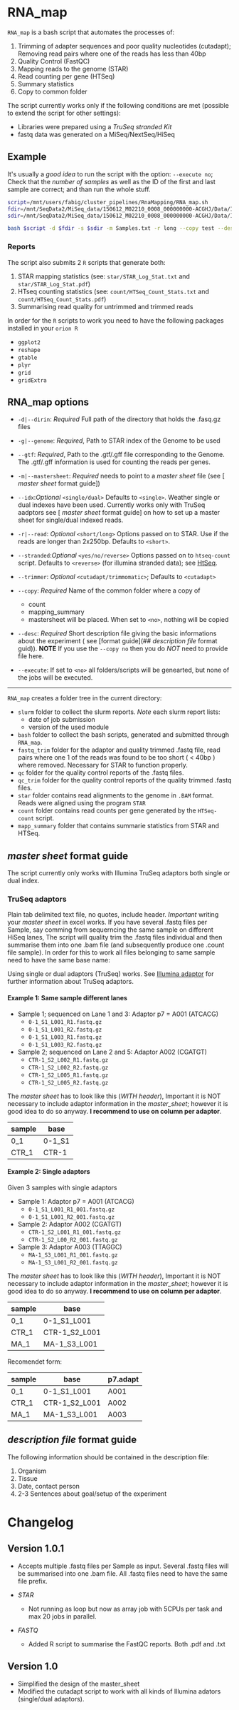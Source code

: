 # RNA_map

`RNA_map` is a bash script that automates the processes of:

1. Trimming of adapter sequences and poor quality nucleotides
   (cutadapt); Removing read pairs where one of the reads has less than 40bp 
2. Quality Control (FastQC)
3. Mapping reads to the genome (STAR)
4. Read counting per gene (HTSeq)
5. Summary statistics
6. Copy to common folder

The script currently works only if the following conditions are met
(possible to extend the script for other settings):
- Libraries were prepared using a *TruSeq stranded Kit*
- fastq data was generated on a MiSeq/NextSeq/HiSeq

## Example

It's usually a *good idea* to run the script with the option: `--execute
no`; Check that the *number of samples* as well as the ID of the first
and last sample are correct; and than run the whole stuff. 

```bash
script=/mnt/users/fabig/cluster_pipelines/RnaMapping/RNA_map.sh
fdir=/mnt/SeqData2/MiSeq_data/150612_M02210_0008_000000000-ACGHJ/Data/Intensities/BaseCalls
sdir=/mnt/SeqData2/MiSeq_data/150612_M02210_0008_000000000-ACGHJ/Data/Intensities/BaseCalls/SampleSheet.csv

bash $script -d $fdir -s $sdir -m Samples.txt -r long --copy test --desc description.txt --execute no
```

### Reports

The script also submits 2 `R` scripts that generate both:

1. STAR mapping statistics (see: `star/STAR_Log_Stat.txt` and `star/STAR_Log_Stat.pdf`)
2. HTseq counting statistics (see: `count/HTSeq_Count_Stats.txt` and
`count/HTSeq_Count_Stats.pdf`)
3. Summarising read quality for untrimmed and trimmed reads

In order for the `R` scripts to work you need to have the following
packages installed in your `orion R`

- `ggplot2`
- `reshape`
- `gtable`
- `plyr`
- `grid`
- `gridExtra`

## RNA_map options

- `-d|--dirin`: *Required* Full path of the directory that holds the .fasq.gz
  files

- `-g|--genome`: *Required*, Path to STAR index of the Genome to be used

- `--gtf`: *Required*, Path to the .gtf/.gff file corresponding to the
  Genome. The .gtf/.gff information is used for counting the reads per
  genes. 

- `-m|--mastersheet`: *Required*  needs to point to a _master sheet_
file (see [ _master sheet_ format guide])

- `--idx`:*Optional* `<single/dual>` Defaults to `<single>`. Weather
single or dual indexes  have been used. Currently works only with
TruSeq aadptors see [ _master sheet_ format guide] on how to set up a
master sheet for single/dual indexed reads. 

- `-r|--read`: *Optional*  `<short/long>` Options passed on to STAR.
  Use <long> if the reads are longer than 2x250bp. Defaults to `<short>`.

- `--stranded`:*Optional*  `<yes/no/reverse>` Options passed on to
  `htseq-count` script. Defaults to `<reverse>` (for illumina stranded
  data); see
  [HtSeq](http://www-huber.embl.de/users/anders/HTSeq/doc/count.html).

- `--trimmer`: *Optional*  `<cutadapt/trimmomatic>`; Defaults to `<cutadapt>`

- `--copy`: *Required* Name of the common folder where a copy of
  - count
  - mapping_summary
  - mastersheet
  will be placed. When set to `<no>`, nothing will be copied

- `--desc`: *Required* Short description file giving the basic informations about
  the experiment ( see [format guide](## _description file_ format guid)). **NOTE** If you
  use the `--copy no` then you do *NOT* need to provide file here. 

- `--execute`: If set to `<no>` all folders/scripts will be genearted,
  but none of the jobs will be executed. 

---

`RNA_map` creates a folder tree in the current directory:

- `slurm` folder to collect the slurm reports. *Note* each slurm report lists:
   - date of job submission
   - version of the used module 
- `bash` folder to collect the bash scripts, generated and submitted through `RNA_map`.
- `fastq_trim` folder for the adaptor and quality trimmed .fastq
  file, read pairs where  one 1 of the reads
  was found to be too short ( < 40bp ) where removed. Necessary for
  STAR to function properly. 
- `qc` folder for the quality control reports of the .fastq files.
- `qc_trim` folder for the quality control reports of the quality trimmed .fastq files.
- `star` folder contains read alignments to the genome in `.BAM`
format. Reads were aligned using the program `STAR`
- `count` folder contains read counts per gene generated by the `HTSeq-count` script. 
- `mapp_summary` folder that contains summarie statistics from STAR
  and HTSeq.

## _master sheet_ format guide

The script currently only works with Illumina TruSeq adaptors both single
or dual index.


### TruSeq adaptors

Plain tab delimited text file, no quotes, include header. *Important*
writing your _master sheet_ in excel works. If you have several .fastq
files per Sample, say comming from sequerncing the same sample on
different HiSeq lanes, The script will quality trim the .fastq files
individual and then summarise them into one .bam file (and
subsequently produce one .count file sample). In order for this to
work all files belonging to same sample need to have the same base
name: 

Using single or dual adaptors (TruSeq) works. See
[Illumina adaptor](https://www.med.unc.edu/pharm/calabreselab/files/tufts-sequencing-primer)
for further information about TruSeq adaptors.

#### Example 1: Same sample different lanes

- Sample 1; sequenced on Lane 1 and 3: Adaptor p7 = A001 (ATCACG)
	- `0-1_S1_L001_R1.fastq.gz`
	- `0-1_S1_L001_R2.fastq.gz`
   	- `0-1_S1_L003_R1.fastq.gz`
	- `0-1_S1_L003_R2.fastq.gz`
- Sample 2; sequenced on Lane 2 and 5: Adaptor A002 (CGATGT)
	- `CTR-1_S2_L002_R1.fastq.gz`
	- `CTR-1_S2_L002_R2.fastq.gz`
	- `CTR-1_S2_L005_R1.fastq.gz`
	- `CTR-1_S2_L005_R2.fastq.gz`

The _master sheet_ has to look like this (*WITH header*), Important it
is NOT necessary to include adaptor information in the _master_sheet_;
however it is good idea to do so anyway. **I recommend to use on column
per adaptor**. 

sample |	base 
----|-----
0_1 |  0-1_S1
CTR_1 |  CTR-1

#### Example 2: Single adaptors

Given 3 samples with single adaptors

- Sample 1: Adaptor p7 = A001 (ATCACG)
	- `0-1_S1_L001_R1_001.fastq.gz`
	- `0-1_S1_L001_R2_001.fastq.gz`
- Sample 2: Adaptor A002 (CGATGT)
	- `CTR-1_S2_L001_R1_001.fastq.gz`
	- `CTR-1_S2_L00_R2_001.fastq.gz`
- Sample 3: Adaptor A003 (TTAGGC)
	- `MA-1_S3_L001_R1_001.fastq.gz`
	- `MA-1_S3_L001_R2_001.fastq.gz`

The _master sheet_ has to look like this (*WITH header*), Important it
is NOT necessary to include adaptor information in the _master_sheet_;
however it is good idea to do so anyway. **I recommend to use on column
per adaptor**. 

sample |	base 
----|-----
0_1 |  0-1_S1_L001 
CTR_1 |  CTR-1_S2_L001
MA_1  | MA-1_S3_L001


Recomendet form:

sample |	base |	p7.adapt
----|-----|-----
0_1 |  0-1_S1_L001 |	A001 
CTR_1 |  CTR-1_S2_L001 | A002 
MA_1  | MA-1_S3_L001|  A003 



## _description file_ format guide

The following information should be contained in the description file:

1. Organism
2. Tissue
3. Date, contact person
4. 2-3 Sentences about goal/setup of the experiment

# Changelog

## Version 1.0.1

- Accepts multiple .fastq files per Sample as input. Several .fastq
  files will be summarised into one .bam file. All .fastq files need
  to have the same file prefix. 
  
- *STAR*
	- Not running as loop but now as array job with 5CPUs per task and
      max 20 jobs in parallel.
- *FASTQ*
	- Added R script to summarise the FastQC reports. Both .pdf and .txt
  
## Version 1.0

- Simplified the design of the master_sheet
- Modified the cutadapt script to work with all kinds of Illumina
  adators (single/dual adaptors). 
